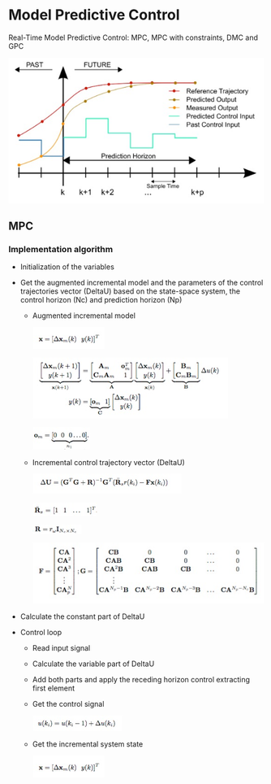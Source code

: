 # Model Predictive Control
Real-Time Model Predictive Control: MPC, MPC with constraints, DMC and GPC

![](img/mpc.jpg)

## MPC
### Implementation algorithm

* Initialization of the variables
* Get the augmented incremental model and the parameters of the control trajectories vector (DeltaU) based on the state-space system, the control horizon (Nc) and prediction horizon (Np) 
  * Augmented incremental model
  
	![](img/states_vector.jpg)
	
	![](img/ss_model.jpg)
	
	![](img/om.jpg)

  * Incremental control trajectory vector (DeltaU)
  
  	![](img/DeltaU.jpg)
	
	![](img/Rs.jpg) 
	
	![](img/R.jpg)
	
	![](img/F_G.jpg)
	
* Calculate the constant part of DeltaU

* Control loop

	* Read input signal 
	* Calculate the variable part of DeltaU
	* Add both parts and apply the receding horizon control extracting first element
	* Get the control signal
	
		![](img/uk.jpg)
		
	* Get the incremental system state
	
		![](img/states_vector.jpg)
